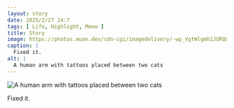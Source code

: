 ```yaml
---
layout: story
date: 2025/2/27 14:7
tags: [ Life, Highlight, Meow ]
title: Story
image: https://photos.muan.dev/cdn-cgi/imagedelivery/-wp_VgtWlgmh1JURQ8t1mg/c9987015-0fb2-41a3-d299-13e639051f00/public
caption: |
  Fixed it.
alt: |
  A human arm with tattoos placed between two cats
---
```



![A human arm with tattoos placed between two cats](https://photos.muan.dev/cdn-cgi/imagedelivery/-wp_VgtWlgmh1JURQ8t1mg/c9987015-0fb2-41a3-d299-13e639051f00/public)

Fixed it.
